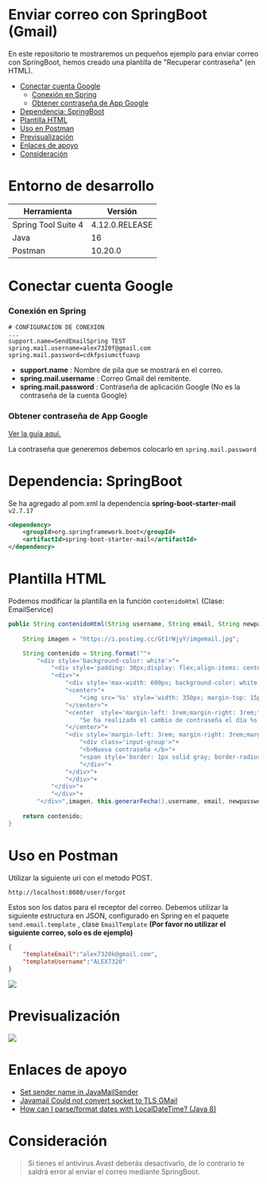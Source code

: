 # Enviar correo con SpringBoot (Gmail)

En este repositorio te mostraremos un pequeños ejemplo para enviar correo con SpringBoot, hemos creado una plantilla de "Recuperar contraseña" (en HTML).

* [Conectar cuenta Google](#conectar-cuenta-google)
    - [Conexión en Spring](#conexión-en-spring)
    - [Obtener contraseña de App Google](#obtener-contraseña-de-app-google)
* [Dependencia: SpringBoot](#dependencia-springboot)
* [Plantilla HTML](#plantilla-html)
* [Uso en Postman](#uso-en-postman)
* [Previsualización](#previsualización)
* [Enlaces de apoyo](#enlaces-de-apoyo)
* [Consideración](#previsualización)



# Entorno de desarrollo

| Herramienta | Versión |
| ------------ | ------------ | 
|  Spring Tool Suite 4  | 4.12.0.RELEASE |
| Java  | 16 |
| Postman  | 10.20.0 |


# Conectar cuenta Google

### Conexión en Spring
```
# CONFIGURACION DE CONEXION
...
support.name=SendEmailSpring TEST
spring.mail.username=alex7320f@gmail.com
spring.mail.password=cdkfpsiumctfuavp
```
* **support.name** : Nombre de pila que se mostrará en el correo.
* **spring.mail.username** : Correo Gmail del remitente.
* **spring.mail.password** : Contraseña de aplicación Google (No es la contraseña de la cuenta Google)

### Obtener contraseña de App Google

[Ver la guía aquí.](https://drive.google.com/file/d/1Sij4KmgyWEmP-lOIWQQ9sjmWXrFC9esb/view?usp=drive_link "Ver guía")

La contraseña que generemos debemos colocarlo en `spring.mail.password`


# Dependencia: SpringBoot 

Se ha agregado al pom.xml la dependencia **spring-boot-starter-mail** `v2.7.17`

```xml
<dependency>
	<groupId>org.springframework.boot</groupId>
	<artifactId>spring-boot-starter-mail</artifactId>
</dependency>		
```

# Plantilla HTML

Podemos modificar la plantilla en la función `contenidoHtml` (Clase: EmailService)

```java
public String contenidoHtml(String username, String email, String newpassword) {
	
	String imagen = "https://i.postimg.cc/Gt1rWjyY/imgemail.jpg";

	String contenido = String.format(""+
		"<div style='background-color: white'>"+
		    "<div style='padding: 30px;display: flex;align-items: center;'>"+
			"<div>"+
			    "<div style='max-width: 600px; background-color: white;border: 1px solid rgb(211, 211, 211);border-radius: 7px; padding-bottom: 20px;'>"+
				"<center>"+
				    "<img src='%s' style='width: 350px; margin-top: 15px;' alt='logo'>"+
				"</center>"+
				"<center  style='margin-left: 3rem;margin-right: 3rem;font-size: 18px;'>"+
				    "Se ha realizado el cambio de contraseña el día %s, de su cuenta <b>%s</b> (%s)"+
				"</center>"+
				"<div style='margin-left: 3rem; margin-right: 3rem;margin-top: 40px; margin-bottom: 17px;'>"+
				    "<div class='input-group'>"+
					"<b>Nueva contraseña </b>"+
					"<span style='border: 1px solid gray; border-radius: 5px; padding: 5px;'>%s</span>"+
				    "</div>"+
				"</div>"+
			    "</div>"+
			"</div>"+
		    "</div>"+
		"</div>",imagen, this.generarFecha(),username, email, newpassword);
	
	return contenido;
}
```

# Uso en Postman

Utilizar la siguiente uri con el metodo POST.

```
http://localhost:8080/user/forgot
```

Estos son los datos para el receptor del correo. Debemos utilizar la siguiente estructura en JSON, configurado en Spring en el paquete `send.email.template` , clase `EmailTemplate` **(Por favor no utilizar el siguiente correo, solo es de ejemplo)**

```json
{
    "templateEmail":"alex7320k@gmail.com",
    "templateUsername":"ALEX7320"
}
```

![](https://i.postimg.cc/3Nv59fJm/postman.png)

# Previsualización

![](https://i.postimg.cc/s2Lsfrtp/Correoej.png)


# Enlaces de apoyo

- [Set sender name in JavaMailSender](https://stackoverflow.com/questions/32666985/set-sender-name-in-javamailsender "")
- [Javamail Could not convert socket to TLS GMail](https://stackoverflow.com/questions/16115453/javamail-could-not-convert-socket-to-tls-gmail "")
- [How can I parse/format dates with LocalDateTime? (Java 8)](https://stackoverflow.com/questions/22463062/how-can-i-parse-format-dates-with-localdatetime-java-8 "")

# Consideración

> Si tienes el antivirus Avast deberás desactivarlo, de lo contrario te saldrá error al enviar el correo mediante SpringBoot.